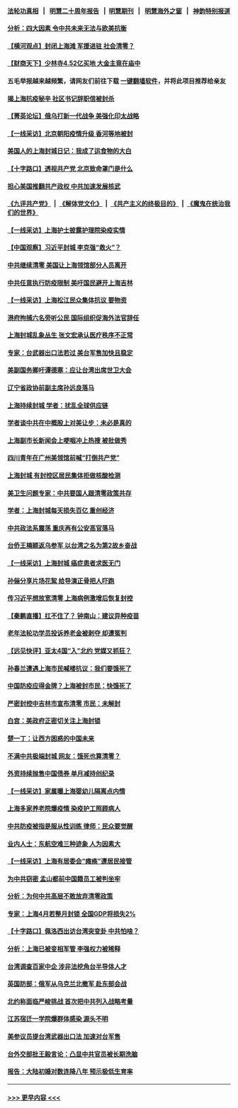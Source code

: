 #### [法轮功真相](https://github.com/gfw-breaker/truth/blob/master/README.md?t=0) &nbsp;&nbsp;|&nbsp;&nbsp; [明慧二十周年报告](https://github.com/gfw-breaker/mh-reports/blob/master/README.md?t=0) &nbsp;&nbsp;|&nbsp;&nbsp;[明慧期刊](https://github.com/gfw-breaker/mh-qikan) &nbsp;&nbsp;|&nbsp;&nbsp; [明慧海外之窗](https://github.com/gfw-breaker/mh-news/blob/master/README.md?t=0) &nbsp;&nbsp;|&nbsp;&nbsp; [神韵特别报道](https://github.com/gfw-breaker/mh-news/blob/master/shenyun.md?t=0)
#### [分析：四大因素 令中共未来无法与欧美抗衡](../pages/nsc413/n13658579.md?t=04101351) 
#### [【横河观点】封闭上海滩 军援进驻 社会清零？](../pages/nsc413/n13707560.md?t=04101351) 
#### [【财商天下】少林寺4.52亿买地 大金主竟在庙中](../pages/nsc413/n13707350.md?t=04101351) 
#### 五毛举报越来越频繁，请网友们前往下载 [一键翻墙软件](https://github.com/gfw-breaker/ssr-accounts)，并将此项目推荐给亲友
#### [揭上海抗疫秘辛 社区书记辞职信被封杀](../pages/nsc413/n13707394.md?t=04101351) 
#### [【菁英论坛】俄乌打新一代战争 美强化印太战略](../pages/nsc413/n13707317.md?t=04101351) 
#### [【一线采访】北京朝阳疫情升级 香河等地被封](../pages/nsc413/n13707572.md?t=04101351) 
#### [美国人的上海封城日记：我成了运食物的大白](../pages/nsc413/n13707573.md?t=04101351) 
#### [【十字路口】透视共产党 北京致命罩门是什么](../pages/nsc413/n13706777.md?t=04101351) 
#### [担心美国推翻共产政权 中共加速发展核武](../pages/nsc413/n13707386.md?t=04101351) 
#### [《九评共产党》](https://github.com/begood0513/9ping.md/blob/master/README.md) &nbsp;|&nbsp; [《解体党文化》](../../../../jtdwh.md/blob/master/README.md)  &nbsp;|&nbsp; [《共产主义的终极目的》](../../../../gczydzjmd.md/blob/master/README.md) &nbsp;|&nbsp; [《魔鬼在统治我们的世界》](../../../../mgztzwmdsj.md/blob/master/README.md) 
#### [【一线采访】上海护士披露护理院染疫实情](../pages/nsc413/n13707467.md?t=04101351) 
#### [【中国观察】习近平封城 李克强“救火”？](../pages/nsc413/n13706121.md?t=04101351) 
#### [中共继续清零 美国让上海领馆部分人员离开](../pages/nsc413/n13707038.md?t=04101351) 
#### [中共任意执行防疫限制 美吁国民避开上海吉林](../pages/nsc413/n13707124.md?t=04101351) 
#### [【一线采访】上海松江民众集体抗议 要物资](../pages/nsc413/n13706992.md?t=04101351) 
#### [港府拘捕六名旁听公民 国际组织促海外法官辞任](../pages/nsc413/n13707054.md?t=04101351) 
#### [上海封城乱象丛生 张文宏承认医疗秩序不正常](../pages/nsc413/n13706864.md?t=04101351) 
#### [专家：台武器出口法若过 美台军售加快且稳定](../pages/nsc413/n13706861.md?t=04101351) 
#### [美副国务卿吁谭德塞：应让台湾出席世卫大会](../pages/nsc413/n13706916.md?t=04101351) 
#### [辽宁省政协前副主席孙远良落马](../pages/nsc413/n13706770.md?t=04101351) 
#### [上海持续封城 学者：扰乱全球供应链](../pages/nsc413/n13706609.md?t=04101351) 
#### [学者谈中共在中概股上对美让步：未必是真的](../pages/nsc413/n13706020.md?t=04101351) 
#### [上海副市长新闻会上哽咽冲上热搜 被批做秀](../pages/nsc413/n13706462.md?t=04101351) 
#### [四川青年在广州美领馆前喊“打倒共产党”](../pages/nsc413/n13706272.md?t=04101351) 
#### [上海封城 有封控区居民集体拒做核酸检测](../pages/nsc413/n13705653.md?t=04101351) 
#### [美卫生问题专家：中共要国人跟清零政策共存](../pages/nsc413/n13705925.md?t=04101351) 
#### [学者：上海封城每天损失百亿 重创经济](../pages/nsc413/n13705947.md?t=04101351) 
#### [中共政法系震荡 重庆再有公安高官落马](../pages/nsc413/n13706004.md?t=04101351) 
#### [台侨王楠颖返乌参军 以台湾之名为第2故乡奋战](../pages/nsc413/n13706005.md?t=04101351) 
#### [【一线采访】上海封城 癌症患者求医无门](../pages/nsc413/n13706008.md?t=04101351) 
#### [孙俪分享片场花絮 给导演正骨把人吓跑](../pages/nsc413/n13705441.md?t=04101351) 
#### [传习近平想放宽清零 上海病例激增后恢复封控](../pages/nsc413/n13705453.md?t=04101351) 
#### [【秦鹏直播】扛不住了？ 钟南山：建议异种疫苗](../pages/nsc413/n13705628.md?t=04101351) 
#### [老年法轮功学员投诉养老金被剥夺 却遭冤判](../pages/nsc413/n13697069.md?t=04101351) 
#### [【远见快评】亚太4国“入”北约 党媒又抓狂？](../pages/nsc413/n13705644.md?t=04101351) 
#### [孙春兰遭遇上海市民喊楼抗议：我们要饿死了](../pages/nsc413/n13705475.md?t=04101351) 
#### [中国防疫应得金牌？上海被封市民：快饿死了](../pages/nsc413/n13705106.md?t=04101351) 
#### [严密封控中吉林市宣布清零 市民：未解封](../pages/nsc413/n13705529.md?t=04101351) 
#### [白宫：美政府正密切关注上海封锁](../pages/nsc413/n13705565.md?t=04101351) 
#### [楚一丁：让西方困惑的中国未来](../pages/nsc413/n13695518.md?t=04101351) 
#### [不满中共极端封城 网友：饿死也算清零？](../pages/nsc413/n13705469.md?t=04101351) 
#### [外资持续抛售中国债券 单月减持创纪录](../pages/nsc413/n13705447.md?t=04101351) 
#### [【一线采访】家属曝上海婴幼儿隔离点内情](../pages/nsc413/n13704652.md?t=04101351) 
#### [上海多家养老院爆疫情 染疫护工照顾病人](../pages/nsc413/n13705231.md?t=04101351) 
#### [中共防疫被指是服从性训练 律师：民众要觉醒](../pages/nsc413/n13705070.md?t=04101351) 
#### [业内人士：东航空难三种迹象 人为因素大](../pages/nsc413/n13699962.md?t=04101351) 
#### [【一线采访】上海有居委会“瘫痪”遭居民接管](../pages/nsc413/n13704110.md?t=04101351) 
#### [为中共窃密 孟山都前中国籍员工被判坐牢](../pages/nsc413/n13705118.md?t=04101351) 
#### [分析：为何中共高层不敢放弃清零政策](../pages/nsc413/n13700665.md?t=04101351) 
#### [专家：上海4月若整月封锁 全国GDP将损失2%](../pages/nsc413/n13704974.md?t=04101351) 
#### [【十字路口】佩洛西出访台湾突变卦 中共怕啥？](../pages/nsc413/n13704721.md?t=04101351) 
#### [分析：上海已被变相军管 李强权力被稀释](../pages/nsc413/n13704642.md?t=04101351) 
#### [台湾调查百家中企 涉非法挖角台半导体人才](../pages/nsc413/n13704679.md?t=04101351) 
#### [英国防部：俄军从乌克兰北撤军 赴东部会战](../pages/nsc413/n13704607.md?t=04101351) 
#### [北约称面临严峻挑战 首次把中共列入战略考量](../pages/nsc413/n13704477.md?t=04101351) 
#### [江苏宿迁一学院爆群体感染 源头不明](../pages/nsc413/n13704216.md?t=04101351) 
#### [美参议员提台湾武器出口法 加速对台军售](../pages/nsc413/n13704522.md?t=04101351) 
#### [台外交部批王毅言论：凸显中共官员被长期洗脑](../pages/nsc413/n13704349.md?t=04101351) 
#### [报告：大陆初婚对数连降八年 预示极低生育率](../pages/nsc413/n13704207.md?t=04101351) 

----
#### [ >>> 更早内容 <<< ](../indexes/nsc413-earlier.md)
